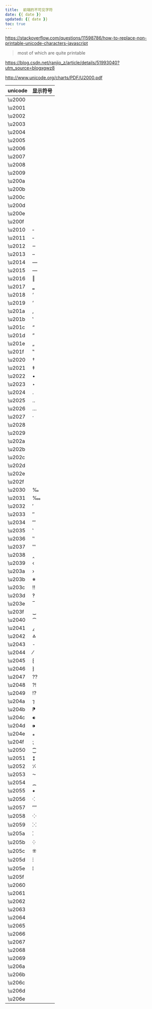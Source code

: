 ```yaml
---
title:  前端的不可见字符
date: {{ date }}
updated: {{ date }}
toc: true
---
```



https://stackoverflow.com/questions/11598786/how-to-replace-non-printable-unicode-characters-javascript

> most of which are quite printable


https://blog.csdn.net/ranjio_z/article/details/51993040?utm_source=blogxgwz8

http://www.unicode.org/charts/PDF/U2000.pdf


<!-- more -->


|  unicode   |   显示符号  |
| --- | --- |
|\u2000| |
|\u2001| |
|\u2002| |
|\u2003| |
|\u2004| |
|\u2005| |
|\u2006| |
|\u2007| |
|\u2008| |
|\u2009| |
|\u200a| |
|\u200b|​|
|\u200c|‌|
|\u200d|‍|
|\u200e|‎|
|\u200f|‏|
|\u2010|‐|
|\u2011|‑|
|\u2012|‒|
|\u2013|–|
|\u2014|—|
|\u2015|―|
|\u2016|‖|
|\u2017|‗|
|\u2018|‘|
|\u2019|’|
|\u201a|‚|
|\u201b|‛|
|\u201c|“|
|\u201d|”|
|\u201e|„|
|\u201f|‟|
|\u2020|†|
|\u2021|‡|
|\u2022|•|
|\u2023|‣|
|\u2024|․|
|\u2025|‥|
|\u2026|…|
|\u2027|‧|
|\u2028| |
|\u2029| |
|\u202a|‪|
|\u202b|‫|
|\u202c|‬|
|\u202d|‭|
|\u202e|‮|
|\u202f| |
|\u2030|‰|
|\u2031|‱|
|\u2032|′|
|\u2033|″|
|\u2034|‴|
|\u2035|‵|
|\u2036|‶|
|\u2037|‷|
|\u2038|‸|
|\u2039|‹|
|\u203a|›|
|\u203b|※|
|\u203c|‼|
|\u203d|‽|
|\u203e|‾|
|\u203f|‿|
|\u2040|⁀|
|\u2041|⁁|
|\u2042|⁂|
|\u2043|⁃|
|\u2044|⁄|
|\u2045|⁅|
|\u2046|⁆|
|\u2047|⁇|
|\u2048|⁈|
|\u2049|⁉|
|\u204a|⁊|
|\u204b|⁋|
|\u204c|⁌|
|\u204d|⁍|
|\u204e|⁎|
|\u204f|⁏|
|\u2050|⁐|
|\u2051|⁑|
|\u2052|⁒|
|\u2053|⁓|
|\u2054|⁔|
|\u2055|⁕|
|\u2056|⁖|
|\u2057|⁗|
|\u2058|⁘|
|\u2059|⁙|
|\u205a|⁚|
|\u205b|⁛|
|\u205c|⁜|
|\u205d|⁝|
|\u205e|⁞|
|\u205f| |
|\u2060|⁠|
|\u2061|⁡|
|\u2062|⁢|
|\u2063|⁣|
|\u2064|⁤|
|\u2065|⁥|
|\u2066|⁦|
|\u2067|⁧|
|\u2068|⁨|
|\u2069|⁩|
|\u206a|⁪|
|\u206b|⁫|
|\u206c|⁬|
|\u206d|⁭|
|\u206e|⁮|
